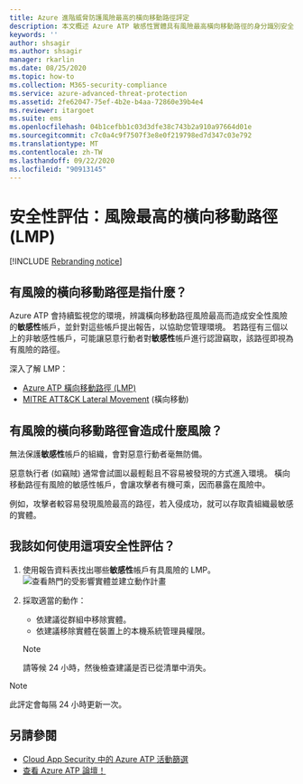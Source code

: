 ```yaml
---
title: Azure 進階威脅防護風險最高的橫向移動路徑評定
description: 本文概述 Azure ATP 敏感性實體具有風險最高橫向移動路徑的身分識別安全性態勢評定報告。
keywords: ''
author: shsagir
ms.author: shsagir
manager: rkarlin
ms.date: 08/25/2020
ms.topic: how-to
ms.collection: M365-security-compliance
ms.service: azure-advanced-threat-protection
ms.assetid: 2fe62047-75ef-4b2e-b4aa-72860e39b4e4
ms.reviewer: itargoet
ms.suite: ems
ms.openlocfilehash: 04b1cefbb1c03d3dfe38c743b2a910a97664d01e
ms.sourcegitcommit: c7c0a4c9f7507f3e8e0f219798ed7d347c03e792
ms.translationtype: MT
ms.contentlocale: zh-TW
ms.lasthandoff: 09/22/2020
ms.locfileid: "90913145"
---
```

# <a name="security-assessment-riskiest-lateral-movement-paths-lmp"></a>安全性評估：風險最高的橫向移動路徑 (LMP)

[!INCLUDE [Rebranding notice](includes/rebranding.md)]

## <a name="what-are-risky-lateral-movement-paths"></a>有風險的橫向移動路徑是指什麼？

Azure ATP 會持續監視您的環境，辨識橫向移動路徑風險最高而造成安全性風險的**敏感性**帳戶，並針對這些帳戶提出報告，以協助您管理環境。 若路徑有三個以上的非敏感性帳戶，可能讓惡意行動者對**敏感性**帳戶進行認證竊取，該路徑即視為有風險的路徑。

深入了解 LMP：

- [Azure ATP 橫向移動路徑 (LMP)](use-case-lateral-movement-path.md)
- [MITRE ATT&CK Lateral Movement](https://attack.mitre.org/tactics/TA0008/) (橫向移動)

## <a name="what-risk-do-risky-lateral-movement-paths-pose"></a>有風險的橫向移動路徑會造成什麼風險？

無法保護**敏感性**帳戶的組織，會對惡意行動者毫無防備。

惡意執行者 (如竊賊) 通常會試圖以最輕鬆且不容易被發現的方式進入環境。 橫向移動路徑有風險的敏感性帳戶，會讓攻擊者有機可乘，因而暴露在風險中。

例如，攻擊者較容易發現風險最高的路徑，若入侵成功，就可以存取貴組織最敏感的實體。

## <a name="how-do-i-use-this-security-assessment"></a>我該如何使用這項安全性評估？

1. 使用報告資料表找出哪些**敏感性**帳戶有具風險的 LMP。
    ![查看熱門的受影響實體並建立動作計畫](media/atp-cas-isp-riskiest-lmp-1.png)
1. 採取適當的動作：
    - 依建議從群組中移除實體。
    - 依建議移除實體在裝置上的本機系統管理員權限。

    > [!NOTE]
    > 請等候 24 小時，然後檢查建議是否已從清單中消失。

> [!NOTE]
> 此評定會每隔 24 小時更新一次。

## <a name="see-also"></a>另請參閱

- [Cloud App Security 中的 Azure ATP 活動篩選](activities-filtering-mcas.md)
- [查看 Azure ATP 論壇！](https://aka.ms/azureatpcommunity)
